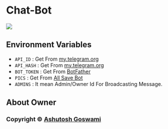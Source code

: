 # Chat-Bot
<img src="https://graph.org/file/764beb07352a5d805c4ba.jpg">

## Environment Variables
- `API_ID` : Get From [my.telegram.org](https://my.telegram.org)
- `API_HASH` : Get From [my.telegram.org](https://my.telegram.org)
- `BOT_TOKEN` : Get From [BotFather](https://telegram.me/BotFather)
- `PICS` : Get From [All Save Bot](https://t.me/AllSaveBot_bot)
- `ADMINS` : It mean Admin/Owner Id For Broadcasting Message.

## About Owner

### Copyright ©️ [Ashutosh Goswami](https://github.com/AshutoshGoswami24)
